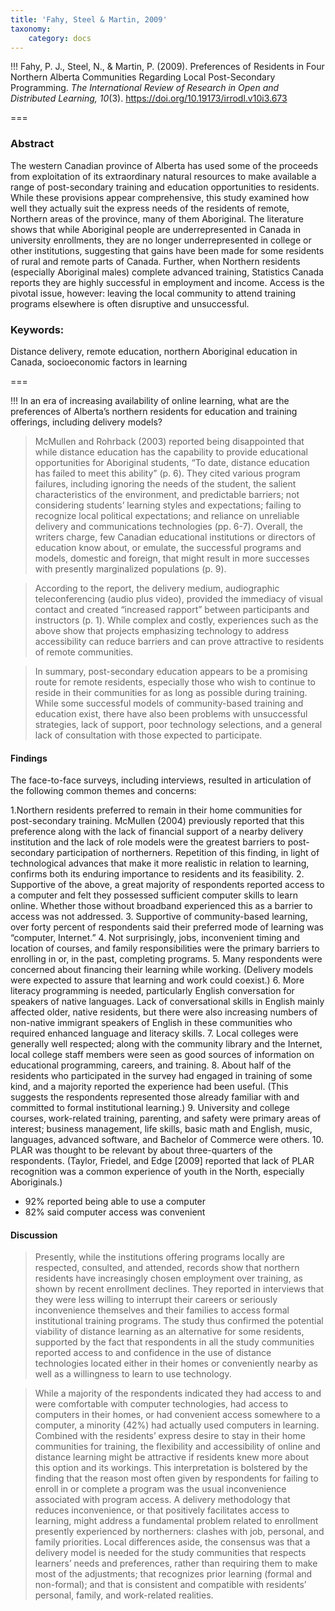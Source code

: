 ```yaml
---
title: 'Fahy, Steel & Martin, 2009'
taxonomy:
    category: docs
---
```


!!! Fahy, P. J., Steel, N., & Martin, P. (2009). Preferences of Residents in Four Northern Alberta Communities Regarding Local Post-Secondary Programming. *The International Review of Research in Open and Distributed Learning, 10*(3). https://doi.org/10.19173/irrodl.v10i3.673



===

### Abstract

The western Canadian province of Alberta has used some of the proceeds from exploitation of its extraordinary natural resources to make available a range of post-secondary training and education opportunities to residents. While these provisions appear comprehensive, this study examined how well they actually suit the express needs of the residents of remote, Northern areas of the province, many of them Aboriginal. The literature shows that while Aboriginal people are underrepresented in Canada in university enrollments, they are no longer underrepresented in college or other institutions, suggesting that gains have been made for some residents of rural and remote parts of Canada. Further, when Northern residents (especially Aboriginal males) complete advanced training, Statistics Canada reports they are highly successful in employment and income. Access is the pivotal issue, however: leaving the local community to attend training programs elsewhere is often disruptive and unsuccessful.

### Keywords:
Distance delivery, remote education, northern Aboriginal education in Canada, socioeconomic factors in learning

===

!!! In an era of increasing availability of online learning, what are the preferences of Alberta’s northern residents for education and training offerings, including delivery models?

> McMullen and Rohrback (2003) reported being disappointed that while distance education has the capability to provide educational opportunities for Aboriginal students, “To date, distance education has failed to meet this ability” (p. 6). They cited various program failures, including ignoring the needs of the student, the salient characteristics of the environment, and predictable barriers; not considering students’ learning styles and expectations; failing to recognize local political expectations; and reliance on unreliable delivery and communications technologies (pp. 6-7). Overall, the writers charge, few Canadian educational institutions or directors of education know about, or emulate, the successful programs and models, domestic and foreign, that might result in more successes with presently marginalized populations (p. 9).

> According to the report, the delivery medium, audiographic teleconferencing (audio plus video), provided the immediacy of visual contact and created “increased rapport” between participants and instructors (p. 1). While complex and costly, experiences such as the above show that projects emphasizing technology to address accessibility can reduce barriers and can prove attractive to residents of remote communities.

> In summary, post-secondary education appears to be a promising route for remote residents, especially those who wish to continue to reside in their communities for as long as possible during training. While some successful models of community-based training and education exist, there have also been problems with unsuccessful strategies, lack of support, poor technology selections, and a general lack of consultation with those expected to participate.

#### Findings

The face-to-face surveys, including interviews, resulted in articulation of the following common themes and concerns:

1.Northern residents preferred to remain in their home communities for post-secondary training. McMullen (2004) previously reported that this preference along with the lack of financial support of a nearby delivery institution and the lack of role models were the greatest barriers to post-secondary participation of northerners. Repetition of this finding, in light of technological advances that make it more realistic in relation to learning, confirms both its enduring importance to residents and its feasibility.
2. Supportive of the above, a great majority of respondents reported access to a computer and felt they possessed sufficient computer skills to learn online. Whether those without broadband experienced this as a barrier to access was not addressed.
3. Supportive of community-based learning, over forty percent of respondents said their preferred mode of learning was “computer, Internet.”
4. Not surprisingly, jobs, inconvenient timing and location of courses, and family responsibilities were the primary barriers to enrolling in or, in the past, completing programs.
5. Many respondents were concerned about financing their learning while working. (Delivery models were expected to assure that learning and work could coexist.)
6. More literacy programming is needed, particularly English conversation for speakers of native languages. Lack of conversational skills in English mainly affected older, native residents, but there were also increasing numbers of non-native immigrant speakers of English in these communities who required enhanced language and literacy skills.
7. Local colleges were generally well respected; along with the community library and the Internet, local college staff members were seen as good sources of information on educational programming, careers, and training.
8. About half of the residents who participated in the survey had engaged in training of some kind, and a majority reported the experience had been useful. (This suggests the respondents represented those already familiar with and committed to formal institutional learning.)
9. University and college courses, work-related training, parenting, and safety were primary areas of interest; business management, life skills, basic math and English, music, languages, advanced software, and Bachelor of Commerce were others.
10. PLAR was thought to be relevant by about three-quarters of the respondents. (Taylor, Friedel, and Edge [2009] reported that lack of PLAR recognition was a common experience of youth in the North, especially Aboriginals.)

- 92% reported being able to use a computer
- 82% said computer access was convenient

#### Discussion
> Presently, while the institutions offering programs locally are respected, consulted, and attended, records show that northern residents have increasingly chosen employment over training, as shown by recent enrollment declines. They reported in interviews that they were less willing to interrupt their careers or seriously inconvenience themselves and their families to access formal institutional training programs. The study thus confirmed the potential viability of distance learning as an alternative for some residents, supported by the fact that respondents in all the study communities reported access to and confidence in the use of distance technologies located either in their homes or conveniently nearby as well as a willingness to learn to use technology.

> While a majority of the respondents indicated they had access to and were comfortable with computer technologies, had access to computers in their homes, or had convenient access somewhere to a computer, a minority (42%) had actually used computers in learning.  Combined with the residents’ express desire to stay in their home communities for training, the flexibility and accessibility of online and distance learning might be attractive if residents knew more about this option and its workings. This interpretation is bolstered by the finding that the reason most often given by respondents for failing to enroll in or complete a program was the usual inconvenience associated with program access. A delivery methodology that reduces inconvenience, or that positively facilitates access to learning, might address a fundamental problem related to enrollment presently experienced by northerners: clashes with job, personal, and family priorities.
> Local differences aside, the consensus was that a delivery model is needed for the study communities that respects learners’ needs and preferences, rather than requiring them to make most of the adjustments; that recognizes prior learning (formal and non-formal); and that is consistent and compatible with residents’ personal, family, and work-related realities.
